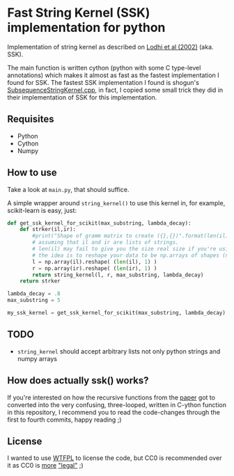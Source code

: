 # Fast String Kernel (SSK) implementation for python #

Implementation of string kernel as described on [Lodhi et al (2002)][paper] (aka. SSK).

[paper]: http://jmlr.csail.mit.edu/papers/volume2/lodhi02a/lodhi02a.pdf

The main function is written cython (python with some C type-level annotations) which
makes it almost as fast as the fastest implementation I found for SSK. The fastest
SSK implementation I found is shogun's [SubsequenceStringKernel.cpp][shogunimp], in fact,
I copied some small trick they did in their implementation of SSK for this implementation.

[shogunimp]: https://github.com/shogun-toolbox/shogun/blob/b1cf826876093c3b26346116c28bd077e4db6b0c/src/shogun/kernel/string/SubsequenceStringKernel.cpp#L87

## Requisites ##

- Python
- Cython
- Numpy

## How to use ##

Take a look at `main.py`, that should suffice.

A simple wrapper around `string_kernel()` to use this kernel in, for example, scikit-learn
is easy, just:

```python
def get_ssk_kernel_for_scikit(max_substring, lambda_decay):
    def strker(il,ir):
        #print("Shape of gramm matrix to create ({},{})".format(len(il), len(ir)))
        # assuming that il and ir are lists of strings.
        # len(il) may fail to give you the size real size if you're using np.arrays
        # the idea is to reshape your data to be np.arrays of shapes (n,1) and (m,1)
        l = np.array(il).reshape( (len(il), 1) )
        r = np.array(ir).reshape( (len(ir), 1) )
        return string_kernel(l, r, max_substring, lambda_decay)
    return strker

lambda_decay = .8
max_substring = 5

my_ssk_kernel = get_ssk_kernel_for_scikit(max_substring, lambda_decay)
```

## TODO ##

* `string_kernel` should accept arbitrary lists not only python strings and numpy arrays

## How does actually ssk() works? ##

If you're interested on how the recursive functions from the [paper][] got to converted
into the very confusing, three-looped, written in C-ython function in this repository, I
recommend you to read the code-changes through the first to fourth commits, happy reading
;)

## License ##

I wanted to use [WTFPL](http://www.wtfpl.net/) to license the code, but CC0 is recommended
over it as CC0 is [more][fsfwtfpl] ["legal"][fsfunlicense] ;)

[fsfwtfpl]: https://www.gnu.org/licenses/license-list.html#WTFPL
[fsfunlicense]: https://www.gnu.org/licenses/license-list.html#Unlicense
